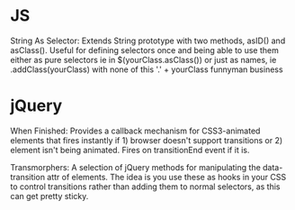 JS
=======

String As Selector:
  Extends String prototype with two methods, asID() and asClass(). Useful for defining selectors once and being able to use them either as pure selectors ie in $(yourClass.asClass()) or just as names, ie .addClass(yourClass) with none of this '.' + yourClass funnyman business

jQuery
=======

When Finished: 
  Provides a callback mechanism for CSS3-animated elements that fires instantly if 1) browser doesn't support transitions or 2) element isn't being animated. Fires on transitionEnd event if it is.
  
Transmorphers:
  A selection of jQuery methods for manipulating the data-transition attr of elements. The idea is you use these as hooks in your CSS to control transitions rather than adding them to normal selectors, as this can get pretty sticky.
